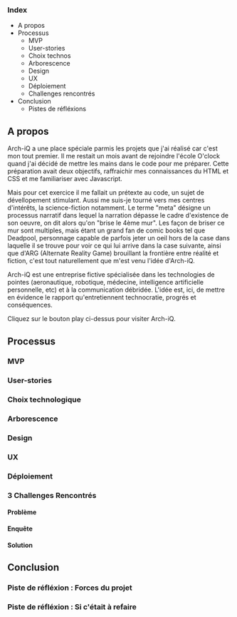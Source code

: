 ### Index
- A propos
- Processus
	- MVP
	- User-stories
	- Choix technos
	- Arborescence
	- Design
	- UX
	- Déploiement
	- Challenges rencontrés
- Conclusion
	- Pistes de réfléxions

## A propos
Arch-iQ a une place spéciale parmis les projets que j'ai réalisé car c'est mon tout premier. Il me restait un mois avant de rejoindre l'école O'clock quand j'ai décidé de mettre les mains dans le code pour me préparer. Cette préparation avait deux objectifs, raffraichir mes connaissances du HTML et CSS et me familiariser avec Javascript. 

Mais pour cet exercice il me fallait un prétexte au code, un sujet de dévellopement stimulant. Aussi me suis-je tourné vers mes centres d'intérêts, la science-fiction notamment. Le terme "meta" désigne un processus narratif dans lequel la narration dépasse le cadre d'existence de son oeuvre, on dit alors qu'on "brise le 4ème mur". Les façon de briser ce mur sont multiples, mais étant un grand fan de comic books tel que Deadpool, personnage capable de parfois jeter un oeil hors de la case dans laquelle il se trouve pour voir ce qui lui arrive dans la case suivante, ainsi que d'ARG (Alternate Reality Game) brouillant la frontière entre réalité et fiction, c'est tout naturellement que m'est venu l'idée d'Arch-iQ. 

Arch-iQ est une entreprise fictive spécialisée dans les technologies de pointes (aeronautique, robotique, médecine, intelligence artificielle personnelle, etc) et à la communication débridée. L'idée est, ici, de mettre en évidence le rapport qu'entretiennent technocratie, progrés et conséquences.

Cliquez sur le bouton play ci-dessus pour visiter Arch-iQ.

## Processus
### MVP
### User-stories
### Choix technologique
### Arborescence
### Design
### UX
### Déploiement

### 3 Challenges Rencontrés
#### Problème
#### Enquête
#### Solution

## Conclusion
### Piste de réfléxion : Forces du projet
### Piste de réfléxion : Si c'était à refaire
